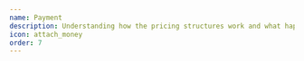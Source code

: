```yaml
---
name: Payment
description: Understanding how the pricing structures work and what happen when it doesn't
icon: attach_money
order: 7
---
```

